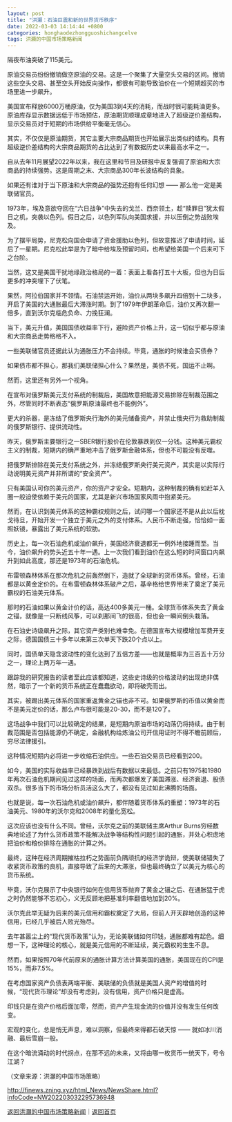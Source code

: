 ```yaml
---
layout: post
title: "洪灝：石油巨震和新的世界货币秩序"
date: 2022-03-03 14:14:44 +0800
categories: honghaodezhongguoshichangcelve
tags: 洪灝的中国市场策略新闻
---
```

<p>隔夜布油突破了115美元。</p><p>原油交易员纷纷撤销做空原油的交易。这是一个聚集了大量空头交易的区间。撤销这些空头交易、甚至空头开始反向操作，都很有可能导致油价在一个短期超买的市场里进一步飙升。</p><p>美国宣布释放6000万桶原油，仅为美国3到4天的消耗，而战时很可能耗油更多。原油库存显示数据远低于市场预估，原油期货顺理成章地进入了超级逆价差结构，显示交易员对于短期的市场供给平衡毫无信心。</p><p>其实，不仅仅是原油期货，其它主要大宗商品期货也开始展示出类似的结构。具有超级逆价差结构的大宗商品期货的占比达到了有数据历史以来最高水平之一。</p><p>自从去年11月展望2022年以来，我在这里和节目及研报中反复强调了原油和大宗商品的持续强势。这是周期之末、大宗商品300年长波结构的具象。</p><p>如果还有谁对于当下原油和大宗商品的强势还抱有任何幻想 —— 那么他一定是美联储官员。</p><p>1973年，埃及意欲夺回在“六日战争”中失去的戈兰、西奈领土，趁“赎罪日”犹太假日之机，突袭以色列。假日之后，以色列军队向美国求援，并以压倒之势战败埃及。</p><p>为了摆平局势，尼克松向国会申请了资金援助以色列，但故意推迟了申请时间，延后了一星期。尼克松此举是为了暗中给埃及预留时间，也希望给美国一个后来可下之台阶。</p><p>当然，这又是美国干扰地缘政治格局的一着：表面上看各打五十大板，但也为日后更多的冲突埋下了伏笔。</p><p>果然，阿拉伯国家并不领情。石油禁运开始，油价从两块多飙升四倍到十二块多，开启了美国的大通胀最后大滞涨时期。到了1979年伊朗革命后，油价又再次翻一倍多，直到沃尔克临危负命、力挽狂澜。</p><p>当下，美元升值，美国国债收益率下行，避险资产价格上升，这一切似乎都与原油和大宗商品走势格格不入。</p><p>一些美联储官员还据此认为通胀压力不会持续。毕竟，通胀的时候谁会买债券？</p><p>如果债市都不担心，那我们美联储担心什么？果然是，美债不死，国运不止啊。</p><p>然而，这里还有另外一个视角。</p><p>在宣布对俄罗斯美元支付系统的制裁后，美国故意把能源交易排除在制裁范围之外，尽管同时不断表态“俄罗斯原油最终也不能例外”。</p><p>更大的杀器，是冻结了俄罗斯央行海外的美元储备资产，并禁止俄央行为救助制裁的俄罗斯银行、提供流动性。</p><p>昨天，俄罗斯主要银行之一SBER银行股价在伦敦暴跌到仅一分钱。这种美元霸权主义的制裁，短期内的确严重地冲击了俄罗斯金融体系，但也不可能没有反噬。</p><p>把俄罗斯排除在美元支付系统之外，并冻结俄罗斯央行美元资产，其实是以实际行动说明美元资产并非所谓的“安全资产”。</p><p>只有美国认可你的美元资产，你的资产才安全。短期内，这种制裁的确有如赶羊入圈一般迫使依赖于美元的国家，尤其是新兴市场国家风雨中抱紧美元。</p><p>然而，在认识到美元体系的这种霸权规则之后，试问哪一个国家还不是从此以后枕戈待旦，开始开发一个独立于美元之外的支付体系。人民币不断走强，恰恰如一面照妖镜，暴露出了美元系统的软肋。</p><p>历史上，每一次石油危机或油价飙升，美国经济衰退都无一例外地接踵而至。当今，油价飙升的势头近五十年一遇。上一次我们看到油价在这么短的时间窗口内飙升到如此高度，那还是1973年的石油危机。</p><p>布雷顿森林体系在那次危机之前轰然倒下，造就了全球新的货币体系。曾经，石油都是以黄金定价的。在布雷顿森林体系破产之后，基辛格给世界带来了奠定了美元霸权的石油美元体系。</p><p>那时的石油如果以黄金计价的话，高达400多美元一桶。全球货币体系失去了黄金之锚，就像是一只断线风筝，可以刹那间飞的很高，但也会一瞬间倒头栽落。</p><p>在石油史诗级飙升之际，其它资产类别也难幸免。在德国宣布大规模增加军费开支之际，德国国债三十多年以来第三次单天下跌20个点以上。</p><p>同时，国债单天隐含波动性的变化达到了五倍方差——也就是概率为三百五十万分之一，理论上两万年一遇。</p><p>跟踪我的研究报告的读者至此应该都知道，这些史诗级的价格波动的出现绝非偶然，暗示了一个新的货币系统正在蠢蠢欲动，即将破壳而出。</p><p>其实，被踢出美元体系的国家重返黄金之锚也非不可。如果俄罗斯的币值以黄金而不是美元定价的话，那么卢布很可能是20-30，而不是120了。</p><p>这场战争中我们可以比较确定的结果，是短期内原油市场的动荡仍将持续。由于制裁范围是否包括能源仍不确定，金融机构给炼油公司开信用证时不得不瞻前顾后，穷尽法律援引。</p><p>这种情况短期内必将进一步收缩石油供应。一些石油交易员已经看到200。</p><p>如今，美国的实际收益率已经暴跌到战后有数据以来最低。之前只有1975和1980年两次石油危机期间见过这样的场面，而两次都爆发了美国滞涨、经济衰退、股债双杀。很多当下的市场分析员活这么大了，都没有见过如此沸腾的场面。</p><p>也就是说，每一次石油危机或油价飙升，都伴随着货币体系的重塑：1973年的石油美元、1980年的沃尔克和2008年的量化宽松。</p><p>这次应该也没有什么不同。曾经，沃尔克之前的美联储主席Arthur Burns穷经数典地论述了为什么货币政策不能解决战争等结构性问题引起的通胀，并处心积虑地把油价和粮价排除在通胀的计算之外。</p><p>最终，这种在经济周期摧枯拉朽之势面前负隅顽抗的经济学诡辩，使美联储错失了收紧货币政策的良机，直接导致了后来的大滞涨，但也最终确立了以美元为核心的货币系统。</p><p>毕竟，沃尔克展示了中央银行如何在信用货币抛弃了黄金之锚之后、在通胀猛于虎之时仍然能够不忘初心，义无反顾地把基准利率翻倍地加到20%。</p><p>沃尔克此举无疑为后来的美元信用和霸权奠定了大局，但前人开天辟地创造的这种信用，已经几乎被后人败光殆尽。</p><p>去年甚嚣尘上的“现代货币政策”认为，无论美联储如何印钱，通胀都难有起色。细想一下，这种理论的核心，就是美元信用的不断延续，美元霸权的生生不息。</p><p>然而，如果按照70年代前原来的通胀计算方法计算美国的通胀，美国现在的CPI是15%，而非7.5%。</p><p>在考虑国家资产负债表两端平衡、美联储的负债就是美国人资产的增值的时候，“现代货币理论”却没有考虑到，没有信用，资产价格只是虚高。</p><p>印钱只是在资产价格后面加零，然而，资产产生现金流的价值并没有发生任何改变。</p><p>宏观的变化，总是悄无声息，难以洞察，但最终来得都石破天惊 —— 就如冰川消融、最后雪崩一般。</p><p>在这个暗流涌动的时代拐点，在那不远的未来，又将由哪一枚货币一统天下，号令江湖？</p><p class="em_media">（文章来源：洪灝的中国市场策略）</p>

<http://finews.zning.xyz/html_News/NewsShare.html?infoCode=NW202203032295736948>

[返回洪灝的中国市场策略新闻](//finews.withounder.com/category/honghaodezhongguoshichangcelve.html)｜[返回首页](//finews.withounder.com/)
